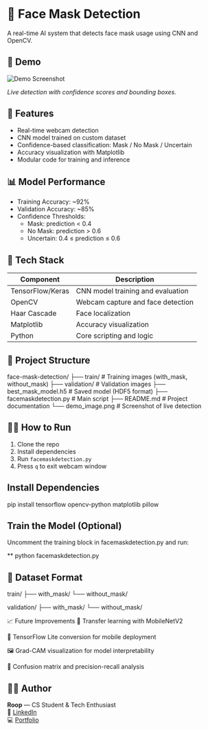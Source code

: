 # 🧠 Face Mask Detection
A real-time AI system that detects face mask usage using CNN and OpenCV.


## 📸 Demo

![Demo Screenshot](C:\Users\DELL\OneDrive\Pictures\Screenshots\demo_withmask2.png) 

*Live detection with confidence scores and bounding boxes.*


## 🚀 Features
- Real-time webcam detection
- CNN model trained on custom dataset
- Confidence-based classification: Mask / No Mask / Uncertain
- Accuracy visualization with Matplotlib
- Modular code for training and inference


## 📊 Model Performance
- Training Accuracy: ~92%
- Validation Accuracy: ~85%
- Confidence Thresholds:
  - Mask: prediction < 0.4
  - No Mask: prediction > 0.6
  - Uncertain: 0.4 ≤ prediction ≤ 0.6


## 🧰 Tech Stack

| Component      		   | Description      |
|-----------------|-------------------------------    |
| TensorFlow/Keras| CNN model training and evaluation |
| OpenCV          | Webcam capture and face detection |
| Haar Cascade    | Face localization 		      |
| Matplotlib   	  | Accuracy visualization   	      |
| Python          | Core scripting and logic          |


## 📂 Project Structure
face-mask-detection/ 
├── train/	 			# Training images (with_mask, without_mask)
├── validation/	 			# Validation images
├── best_mask_model.h5 			# Saved model (HDF5 format) 
├── facemaskdetection.py 		# Main script 
├── README.md 				# Project documentation 
└── demo_image.png 			# Screenshot of live detection



## 🧑‍💻 How to Run
1. Clone the repo  
2. Install dependencies  
3. Run `facemaskdetection.py`  
4. Press `q` to exit webcam window


## Install Dependencies

pip install tensorflow opencv-python matplotlib pillow


## Train the Model (Optional)

Uncomment the training block in facemaskdetection.py and run:

**  python facemaskdetection.py





## 📁 Dataset Format
train/
├── with_mask/
└── without_mask/

validation/
├── with_mask/
└── without_mask/


📈 Future Improvements
🔄 Transfer learning with MobileNetV2

📱 TensorFlow Lite conversion for mobile deployment

🖼️ Grad-CAM visualization for model interpretability

🧪 Confusion matrix and precision-recall analysis



## 👨‍⚕️ Author
**Roop** — CS Student & Tech Enthusiast  
🔗 [LinkedIn](https://linkedin.com/in/roop-kumar-543999269)  
💻 [Portfolio](https://roopchand415.github.io)










